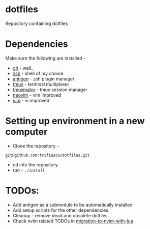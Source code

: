 # dotfiles
Repository containing dotfiles

# Dependencies
Make sure the following are installed -
- [git](https://git-scm.com/) - well..
- [zsh](https://www.zsh.org/) - shell of my choice
- [antigen](https://github.com/zsh-users/antigen) - zsh plugin manager
- [tmux](https://github.com/tmux) - terminal multiplexer
- [tmuxinator](https://github.com/tmuxinator/tmuxinator) - tmux session manager
- [neovim](https://neovim.io/) - vim improved
- [vim](https://www.vim.org/) - vi improved

# Setting up environment in a new computer
- Clone the repository - 
```
git@github.com:trifiasco/dotfiles.git
```
- cd into the repository.
- run - `./install`


# TODOs:
- Add antigen as a submodule to be automatically installed
- Add setup scripts for the other dependencies
- Cleanup - remove dead and obsolete dotfiles
- Check nvim related TODOs in [migration-to-nvim-with-lua](./migration-to-nvim-with-lua.md)
